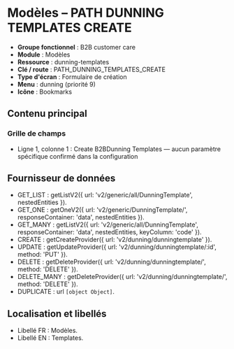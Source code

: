 # Modèles – PATH DUNNING TEMPLATES CREATE

- **Groupe fonctionnel** : B2B customer care
- **Module** : Modèles
- **Ressource** : dunning-templates
- **Clé / route** : PATH_DUNNING_TEMPLATES_CREATE
- **Type d'écran** : Formulaire de création
- **Menu** : dunning (priorité 9)
- **Icône** : Bookmarks

## Contenu principal
### Grille de champs
- Ligne 1, colonne 1 : Create B2BDunning Templates — aucun paramètre spécifique confirmé dans la configuration

## Fournisseur de données
- GET_LIST : getListV2({
  url: 'v2/generic/all/DunningTemplate',
  nestedEntities
}).
- GET_ONE : getOneV2({
  url: 'v2/generic/DunningTemplate/',
  responseContainer: 'data',
  nestedEntities
}).
- GET_MANY : getListV2({
  url: 'v2/generic/all/DunningTemplate',
  responseContainer: 'data',
  nestedEntities,
  keyColumn: 'code'
}).
- CREATE : getCreateProvider({
  url: 'v2/dunning/dunningtemplate'
}).
- UPDATE : getUpdateProvider({
  url: 'v2/dunning/dunningtemplate/:id',
  method: 'PUT'
}).
- DELETE : getDeleteProvider({
  url: 'v2/dunning/dunningtemplate/',
  method: 'DELETE'
}).
- DELETE_MANY : getDeleteProvider({
  url: 'v2/dunning/dunningtemplate/',
  method: 'DELETE'
}).
- DUPLICATE : url `[object Object]`.

## Localisation et libellés
- Libellé FR : Modèles.
- Libellé EN : Templates.